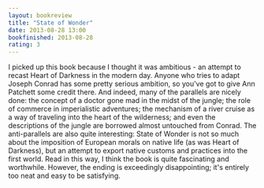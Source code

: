```yaml
---
layout: bookreview
title: "State of Wonder"
date: 2013-08-28 13:00
bookfinished: 2013-08-28
rating: 3
---
```


I picked up this book because I thought it was ambitious - an attempt to recast Heart of Darkness in the modern day. Anyone who tries to adapt Joseph Conrad has some pretty serious ambition, so you've got to give Ann Patchett some credit there. And indeed, many of the parallels are nicely done: the concept of a doctor gone mad in the midst of the jungle; the role of commerce in imperialistic adventures; the mechanism of a river cruise as a way of traveling into the heart of the wilderness; and even the descriptions of the jungle are borrowed almost untouched from Conrad. The anti-parallels are also quite interesting: State of Wonder is not so much about the imposition of European morals on native life (as was Heart of Darkness), but an attempt to export native customs and practices into the first world. Read in this way, I think the book is quite fascinating and worthwhile. However, the ending is exceedingly disappointing; it's entirely too neat and easy to be satisfying.